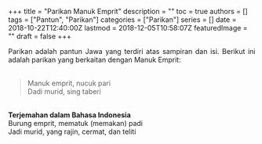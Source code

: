 +++
title = "Parikan Manuk Emprit"
description = ""
toc = true
authors = []
tags = ["Pantun", "Parikan"]
categories = ["Parikan"]
series = []
date = 2018-10-22T12:40:00Z
lastmod = 2018-12-05T10:58:07Z
featuredImage = ""
draft = false
+++

<div style="text-align: justify;">Parikan adalah pantun Jawa yang terdiri atas sampiran dan isi. Berikut ini adalah parikan yang berkaitan dengan Manuk Emprit:<br /><br />
<blockquote class="tr_bq">Manuk emprit, nucuk pari<br />Dadi murid, sing taberi</blockquote><br />
<b>Terjemahan dalam Bahasa Indonesia</b><br />
Burung emprit, mematuk (memakan) padi<br />
Jadi murid, yang rajin, cermat, dan teliti</div>
